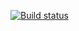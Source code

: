 [![Build status](https://ci.appveyor.com/api/projects/status/25g880obfamktytg?svg=true)](https://ci.appveyor.com/project/DariaDariya/cardorderhw)
